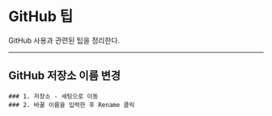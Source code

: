 # GitHub 팁
GitHub 사용과 관련된 팁을 정리한다.
- - -
## GitHub 저장소 이름 변경
    ### 1. 저장소 - 세팅으로 이동
    ### 2. 바꿀 이름을 입력한 후 Rename 클릭
